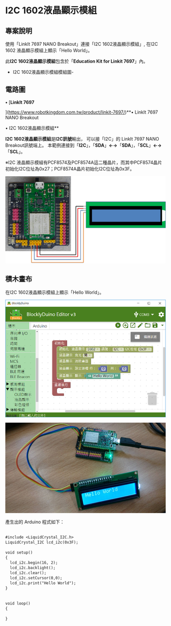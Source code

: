 # I2C 1602液晶顯示模組

## 專案說明

使用「LinkIt 7697 NANO Breakout」連接「I2C 1602液晶顯示模組」, 在I2C 1602 液晶顯示模組上顯示「Hello World」。
  
此**I2C 1602液晶顯示模組**包含於「**Education Kit for Linkit 7697**」內。
  
- I2C 1602液晶顯示模組模組圖-

## 電路圖

**•**	[**LinkIt 7697**
  
](https://www.robotkingdom.com.tw/product/linkit-7697/)**•	LinkIt 7697 NANO Breakout
  
•	I2C 1602液晶顯示模組**

**I2C 1602液晶顯示模組**是**I2C訊號**輸出， 可以接「I2C」的 LinkIt 7697 NANO Breakout訊號端上。 本範例連接到「**I2C**」，「**SDA**」**←→**「**SDA**」，「**SCL**」**←→**「**SCL**」。

※I2C 液晶顯示模組有PCF8574及PCF8574A這二種晶片，而其中PCF8574晶片初始化I2C位址為0x27；PCF8574A晶片初始化I2C位址為0x3F。

![](../.gitbook/assets/linkit7697_i2c1602_01.png)

## 積木畫布

在I2C 1602液晶顯示模組上顯示「Hello World」。

![](../.gitbook/assets/linkit7697_i2c1602_02.png)

![](../.gitbook/assets/linkit7697_i2c1602_03.jpg)

產生出的 Arduino 程式如下：

```text

#include <LiquidCrystal_I2C.h>
LiquidCrystal_I2C lcd_i2c(0x3F);

void setup()
{
  lcd_i2c.begin(16, 2);
  lcd_i2c.backlight();
  lcd_i2c.clear();
  lcd_i2c.setCursor(0,0);
  lcd_i2c.print("Hello World");
}


void loop()
{

}

```

